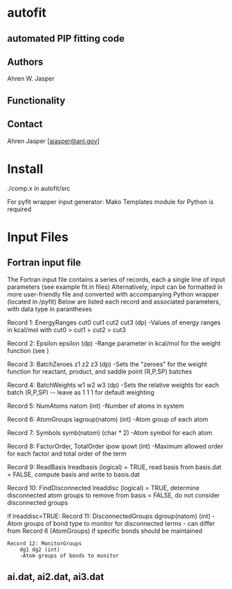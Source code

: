 # autofit
## automated PIP fitting code

## Authors
Ahren W. Jasper

## Functionality

## Contact
Ahren Jasper [ajasper@anl.gov]

# Install
./comp.x in autofit/src

For pyfit wrapper input generator:
   Mako Templates module for Python is required

# Input Files
## Fortran input file
The Fortran input file contains a series of records, each a single line of input parameters (see example fit.in files)
Alternatively, input can be formatted in more user-friendly file and converted with accompanying Python wrapper (located in /pyfit)
Below are listed each record and associated parameters, with data type in parantheses

Record 1: EnergyRanges
cut0 cut1 cut2 cut3 (dp)
-Values of energy ranges in kcal/mol with cut0 > cut1 > cut2 > cut3

Record 2: Epsilon
epsilon (dp)
-Range parameter in kcal/mol for the weight function (see )

Record 3: BatchZeroes
z1 z2 z3 (dp)
-Sets the "zeroes" for the weight function for reactant, product, and saddle point (R,P,SP) batches

Record 4: BatchWeights
w1 w2 w3 (dp)
-Sets the relative weights for each batch (R,P,SP) -- leave as 1 1 1 for default weighting

Record 5: NumAtoms
natom (int)
-Number of atoms in system

Record 6: AtomGroups
iagroup(natom) (int)
-Atom group of each atom

Record 7: Symbols
symb(natom) (char * 2)
-Atom symbol for each atom

Record 8: FactorOrder, TotalOrder
ipow ipowt (int)
-Maximum allowed order for each factor and total order of the term

Record 9: ReadBasis
lreadbasis (logical)
    = TRUE, read basis from basis.dat
    = FALSE, compute basis and write to basis.dat

Record 10: FindDisconnected
lreaddisc (logical)
    = TRUE, determine disconnected atom groups to remove from basis
    = FALSE, do not consider disconnected groups

if lreaddisc=TRUE:
    Record 11: DisconnectedGroups
        dgroup(natom) (int)
        -Atom groups of bond type to monitor for disconnected terms - can differ from Record 6 (AtomGroups) if specific bonds should be maintained

    Record 12: MonitorGroups
        dg1 dg2 (int)
        -Atom groups of bonds to monitor

## ai.dat, ai2.dat, ai3.dat

